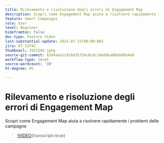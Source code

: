 ```yaml
---
title: Rilevamento e risoluzione degli errori di Engagement Map
description: Scopri come Engagement Map aiuta a risolvere rapidamente i problemi delle campagne
feature: Smart Campaigns
role: User
level: Beginner
hidefromtoc: false
doc-type: Feature Video
last-substantial-update: 2023-07-31T00:00:00Z
jira: KT-13742
thumbnail: 3422246.jpeg
source-git-commit: 63d4aea1c818d35724c0cdc14e69ea00eb06b4a0
workflow-type: tm+mt
source-wordcount: '38'
ht-degree: 0%

---
```



# Rilevamento e risoluzione degli errori di Engagement Map

Scopri come Engagement Map aiuta a risolvere rapidamente i problemi delle campagne

>[!VIDEO](https://video.tv.adobe.com/v/3422246/?learn=on){transcript=true}

